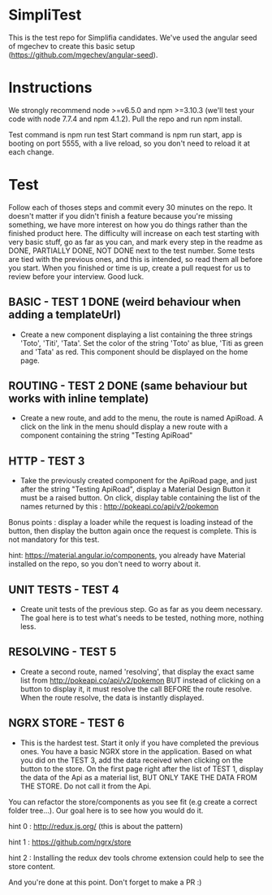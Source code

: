 # SimpliTest

This is the test repo for Simplifia candidates. We've used the angular seed of mgechev to create this basic setup (https://github.com/mgechev/angular-seed).

# Instructions

We strongly recommend node >=v6.5.0 and npm >=3.10.3 (we'll test your code with node 7.7.4 and npm 4.1.2).
Pull the repo and run npm install.

Test command is npm run test
Start command is npm run start, app is booting on port 5555, with a live reload, so you don't need to reload it at each change.

# Test

Follow each of thoses steps and commit every 30 minutes on the repo. It doesn't matter if you didn't finish a feature because you're missing something, we have more interest on how you do things rather than the finished product here. The difficulty will increase on each test starting with very basic stuff, go as far as you can, and mark every step in the readme as DONE, PARTIALLY DONE, NOT DONE next to the test number. Some tests are tied with the previous ones, and this is intended, so read them all before you start. When you finished or time is up, create a pull request for us to review before your interview. Good luck.

## BASIC - TEST 1 DONE (weird behaviour when adding a templateUrl)

- Create a new component displaying a list containing the three strings 'Toto', 'Titi', 'Tata'. Set the color of the string 'Toto' as blue, 'Titi as green and 'Tata' as red. This component should be displayed on the home page.

## ROUTING - TEST 2 DONE (same behaviour but works with inline template)

- Create a new route, and add to the menu, the route is named ApiRoad. A click on the link in the menu should display a new route with a component containing the string "Testing ApiRoad"

## HTTP - TEST 3

- Take the previously created component for the ApiRoad page, and just after the string "Testing ApiRoad", display a Material Design Button it must be a raised button.
On click, display table containing the list of the names returned by this : http://pokeapi.co/api/v2/pokemon

Bonus points : display a loader while the request is loading instead of the button, then display the button again once the request is complete. This is not mandatory for this test.

hint: https://material.angular.io/components, you already have Material installed on the repo, so you don't need to worry about it.

## UNIT TESTS - TEST 4

- Create unit tests of the previous step. Go as far as you deem necessary. The goal here is to test what's needs to be tested, nothing more, nothing less.

## RESOLVING - TEST 5

- Create a second route, named 'resolving', that display the exact same list from http://pokeapi.co/api/v2/pokemon BUT instead of clicking on a button to display it, it must resolve the call BEFORE the route resolve. When the route resolve, the data is instantly displayed.

## NGRX STORE - TEST 6

- This is the hardest test. Start it only if you have completed the previous ones. You have a basic NGRX store in the application. Based on what you did on the TEST 3, add the data received when clicking on the button to the store. On the first page right after the list of TEST 1, display the data of the Api as a material list, BUT ONLY TAKE THE DATA FROM THE STORE. Do not call it from the Api.

You can refactor the store/components as you see fit (e.g create a correct folder tree...). Our goal here is to see how you would do it.

hint 0 : http://redux.js.org/ (this is about the pattern)

hint 1 : https://github.com/ngrx/store

hint 2 : Installing the redux dev tools chrome extension could help to see the store content.

And you're done at this point. Don't forget to make a PR :)
